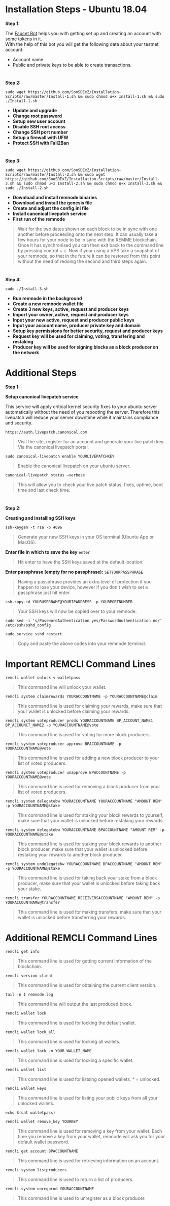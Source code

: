 #
# **Installation Steps - Ubuntu 18.04**

__Step 1:__

The [Faucet Bot](https://t.me/RemmeProtocolTestnetFaucetBot) helps you with getting set up and creating an account with some tokens in it.<br>With the help of this bot you will get the following data about your testnet account:

* Account name
* Public and private keys to be able to create transactions.

#

__Step 2:__

```sudo wget https://github.com/SooSDExZ/Installation-Scripts/raw/master/Install-1.sh && sudo chmod u+x Install-1.sh && sudo ./Install-1.sh```

* **Update and upgrade**
* **Change root password**
* **Setup new user account**
* **Disable SSH root access**
* **Change SSH port number**
* **Setup a firewall with UFW**
* **Protect SSH with Fail2Ban**

#

__Step 3:__

```sudo wget https://github.com/SooSDExZ/Installation-Scripts/raw/master/Install-2.sh && sudo wget https://github.com/SooSDExZ/Installation-Scripts/raw/master/Install-3.sh && sudo chmod u+x Install-2.sh && sudo chmod u+x Install-3.sh && sudo ./Install-2.sh```

* **Download and install remnode binaries**
* **Download and install the genesis file**
* **Create and adjust the config.ini file**
* **Install canonical livepatch service**
* **First run of the remnode**

> Wait for the two dates shown on each block to be in sync with one another before proceeding onto the next step. It can usually take a few hours for your node to be in sync with the REMME blockchain. Once it has synchronised you can then exit back to the command line by pressing control + c. Now if your using a VPS take a snapshot of your remnode, so that in the future it can be restored from this point without the need of redoing the second and third steps again.

#

__Step 4:__

```sudo ./Install-3.sh```

* **Run remnode in the background**
* **Create a new remnode wallet file**
* **Create 3 new keys, active, request and producer keys**
* **Import your owner, active, request and producer keys**
* **Input your new active, request and producer public keys**
* **Input your account name, producer private key and domain**
* **Setup key permissions for better security, request and producer keys**
* **Request key will be used for claiming, voting, transfering and restaking**
* **Producer key will be used for signing blocks as a block producer on the network**

#
# Additional Steps

__Step 1:__

**Setup canonical livepatch service**

This service will apply critical kernel security fixes to your ubuntu server automatically without the need of you rebooting the server. Therefore this livepatch will reduce your server downtime while it maintains compliance and security.

`https://auth.livepatch.canonical.com`

> Visit the site, register for an account and generate your live patch key. Via the canonical livepatch portal.

`sudo canonical-livepatch enable YOURLIVEPATCHKEY`

> Enable the canonical livepatch on your ubuntu server.

`canonical-livepatch status —verbose`

> This will allow you to check your live patch status, fixes, uptime, boot time and last check time. 

#

__Step 2:__

**Creating and installing SSH keys**

`ssh-keygen -t rsa -b 4096`

> Generate your new SSH keys in your OS terminal (Ubuntu App or MacOS).

**Enter file in which to save the key** `enter`

> Hit enter to have the SSH keys saved at the default location.

**Enter passphrase (empty for no passphrase):** `SETYOURPASSPHRASE`

> Having a passphrase provides an extra level of protection if you happen to lose your device, however if you don't wish to set a passphrase just hit enter.

`ssh-copy-id YOURUSERNAME@YOURIPADDRESS -p YOURPORTNUMBER`

> Your SSH keys will now be copied over to your remnode.

`sudo sed -i ‘s/PasswordAuthentication yes/PasswordAuthentication no/’ /etc/ssh/sshd_config`

`sudo service sshd restart`

> Copy and paste the above codes into your remnode terminal.

#
# Important REMCLI Command Lines

`remcli wallet unlock < walletpass`

> This command line will unlock your wallet.

`remcli system claimrewards YOURACCOUNTNAME -p YOURACCOUNTNAME@claim`

> This command line is used for claiming your rewards, make sure that your wallet is unlocked before claiming your rewards.

`remcli system voteproducer prods YOURACCOUNTNAME BP_ACCOUNT_NAME1 BP_ACCOUNCT_NAME2 -p YOURACCOUNTNAME@vote`

> This command line is used for voting for more block producers.

`remcli system voteproducer approve BPACCOUNTNAME -p YOURACCOUNTNAME@vote`

> This command line is used for adding a new block producer to your list of voted producers.

`remcli system voteproducer unapprove BPACCOUNTNAME -p YOURACCOUNTNAME@vote`

> This command line is used for removing a block producer from your list of voted producers.

`remcli system delegatebw YOURACCOUNTNAME YOURACCOUNTNAME "AMOUNT REM" -p YOURACCOUNTNAME@stake`

> This command line is used for staking your block rewards to yourself, make sure that your wallet is unlocked before restaking your rewards.

`remcli system delegatebw YOURACCOUNTNAME BPACCOUNTNAME "AMOUNT REM" -p YOURACCOUNTNAME@stake`

> This command line is used for staking your block rewards to another block producer, make sure that your wallet is unlocked before restaking your rewards to another block producer.

`remcli system undelegatebw YOURACCOUNTNAME BPACCOUNTNAME "AMOUNT REM" -p YOURACCOUNTNAME@stake`

> This command line is used for taking back your stake from a block producer, make sure that your wallet is unlocked before taking back your stake.

`remcli transfer YOURACCOUNTNAME RECEIVERSACCOUNTNAME "AMOUNT REM" -p YOURACCOUNTNAME@transfer`

> This command line is used for making transfers, make sure that your wallet is unlocked before transferring your rewards.

#
# Additional REMCLI Command Lines

`remcli get info`

> This command line is used for getting current information of the blockchain.

`remcli version client`

> This command line is used for obtaining the current client version.

`tail -n 1 remnode.log`

> This command line will output the last produced block.

`remcli wallet lock`

> This command line is used for locking the default wallet.

`remcli wallet lock_all`

> This command line is used for locking all wallets.

`remcli wallet lock -n YOUR_WALLET_NAME`

> This command line is used for locking a specific wallet.

`remcli wallet list`

> This command line is used for listsing opened wallets, * = unlocked.

`remcli wallet keys`

> This command line is used for listing your public keys from all your unlocked wallets.

`echo $(cat walletpass)`

`remcli wallet remove_key YOURKEY`

> This command line is used for removing a key from your wallet. Each time you remove a key from your wallet, remnode will ask you for your default wallet password.

`remcli get account BPACCOUNTNAME`

> This command line is used for retrieving information on an account.

`remcli system listproducers`

> This command line is used to return a list of producers.

`remcli system unregprod YOURACCOUNTNAME`

> This command line is used to unregister as a block producer.
